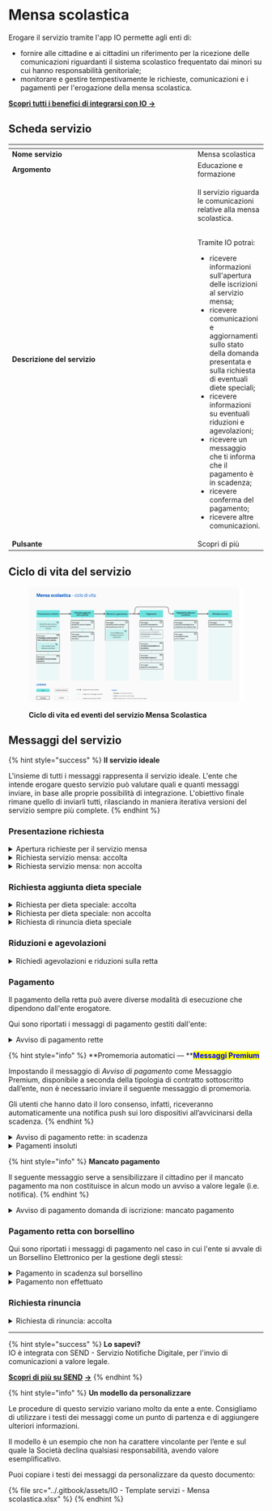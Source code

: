 # Mensa scolastica

Erogare il servizio tramite l'app IO permette agli enti di:

* fornire alle cittadine e ai cittadini un riferimento per la ricezione delle comunicazioni riguardanti il sistema scolastico frequentato dai minori su cui hanno responsabilità genitoriale;
* monitorare e gestire tempestivamente le richieste, comunicazioni e i pagamenti per l'erogazione della mensa scolastica.

[**Scopri tutti i benefici di integrarsi con IO →** ](https://docs.pagopa.it/manuale-servizi/lapp-io/cose-io-e-qual-e-il-suo-obiettivo)

## Scheda servizio <a href="#scheda-servizio" id="scheda-servizio"></a>

<table data-header-hidden><thead><tr><th width="373"></th><th></th></tr></thead><tbody><tr><td><strong>Nome servizio</strong></td><td>Mensa scolastica</td></tr><tr><td><strong>Argomento</strong></td><td>Educazione e formazione</td></tr><tr><td><strong>Descrizione del servizio</strong></td><td><p>Il servizio riguarda le comunicazioni relative alla mensa scolastica.</p><p><br>Tramite IO potrai:</p><ul><li>ricevere informazioni sull'apertura delle iscrizioni al servizio mensa;</li><li>ricevere comunicazioni e aggiornamenti sullo stato della domanda presentata e sulla richiesta di eventuali diete speciali;</li><li>ricevere informazioni su eventuali riduzioni e agevolazioni;</li><li>ricevere un messaggio che ti informa che il pagamento è in scadenza;</li><li>ricevere conferma del pagamento;</li><li>ricevere altre comunicazioni.</li></ul></td></tr><tr><td><strong>Pulsante</strong></td><td>Scopri di più</td></tr></tbody></table>

## Ciclo di vita del servizio

<figure><img src="../.gitbook/assets/Educazione e formazione_Mensa scolastica.png" alt=""><figcaption><p><strong>Ciclo di vita ed eventi del servizio Mensa Scolastica</strong></p></figcaption></figure>

## Messaggi del servizio&#x20;

{% hint style="success" %}
**Il servizio ideale**

L'insieme di tutti i messaggi rappresenta il servizio ideale. L'ente che intende erogare questo servizio può valutare quali e quanti messaggi inviare, in base alle proprie possibilità di integrazione. L'obiettivo finale rimane quello di inviarli tutti, rilasciando in maniera iterativa versioni del servizio sempre più complete.
{% endhint %}

### Presentazione richiesta

<details>

<summary>Apertura richieste per il servizio mensa</summary>

**🖋 Titolo del messaggio:** Sono aperte le richieste per il servizio mensa per l'anno educativo \<aaaa/aaaa>

🗒 **Testo del messaggio**:&#x20;

In seguito alla domanda di iscrizione nr. \<nnnn> per l'anno educativo \<aaaa/aaaa>, è possibile richiedere il servizio mensa.

\[Se previsto] Se hai espresso la preferenza per il tempo pieno, l'iscrizione alla mensa è obbligatorio.&#x20;

Per ulteriori informazioni sul servizio, diete speciali e costi, \[visita questa pagina]\(URL).&#x20;

**🪄 Pulsante**: Fai domanda

***

**Destinatari**:  Tutti i genitori/tutori che hanno responsabilità genitoriale di un minore iscritto al sistema scolastico.

**Quando inviarlo**: Quando l'iscrizione al sistema scolastico è stata completata e accolta o inizia un nuovo anno educativo.

**User story**: Come genitore/tutore voglio ricevere informazioni sulla possibilità di usufruire del servizio mensa.

</details>

<details>

<summary>Richiesta servizio mensa: accolta</summary>

**🖋 Titolo del messaggio:** La tua richiesta è stata accolta

🗒 **Testo del messaggio**:&#x20;

La tua richiesta per il servizio mensa per \<nome> \<cognome> è stata accolta.

Per ulteriori informazioni, \[visita questa pagina]\(URL).

**🪄 Pulsante**: n/a

***

**Destinatari**: Tutti i cittadini residenti nell’area di azione geografica del servizio che hanno presentato richiesta per il servizio mensa.

**Quando inviarlo**: Quando l’ente accoglie la richiesta.

**User Story**: Come cittadino voglio ricevere comunicazioni sull’esito della mia richiesta.

</details>

<details>

<summary>Richiesta servizio mensa: non accolta</summary>

**🖋 Titolo del messaggio:** La tua richiesta non è stata accolta

🗒 **Testo del messaggio**:&#x20;

La tua richiesta per il servizio mensa per \<nome> \<cognome> non è stata accolta.

Per ulteriori informazioni, \[visita questa pagina]\(URL).

**🪄 Pulsante**: n/a

***

**Destinatari**: Tutti i cittadini residenti nell’area di azione geografica del servizio che hanno presentato richiesta per il servizio mensa.

**Quando inviarlo**: Quando l’ente non accoglie la richiesta.

**User Story**: Come cittadino voglio ricevere comunicazioni sull’esito della mia richiesta.

</details>

### Richiesta aggiunta dieta speciale

<details>

<summary>Richiesta per dieta speciale: accolta</summary>

**🖋 Titolo del messaggio:** La tua richiesta è stata accolta

🗒 **Testo del messaggio**:&#x20;

La tua richiesta di dieta speciale per \<nome> \<cognome> è stata accolta, potrai avere maggiori informazioni sui pasti e la relativa retta \[su questo sito]\(URL).&#x20;

**🪄 Pulsante**: n/a

***

**Destinatari**: Tutti i cittadini residenti nell’area geografica di azione del servizio che hanno inviato una richiesta per dieta speciale in mensa.

**Quando inviarlo**: Quando l'ente accoglie la richiesta.

**User story**: Come cittadino voglio ricevere aggiornamenti sull'esito della mia richiesta.

</details>

<details>

<summary>Richiesta per dieta speciale: non accolta</summary>

**🖋 Titolo del messaggio:** La tua richiesta non è stata accolta

🗒 **Testo del messaggio**:&#x20;

La tua richiesta di dieta speciale per \<nome> \<cognome> non è stata accolta.

Per ulteriori informazioni, \[visita questa pagina]\(URL).&#x20;

**🪄 Pulsante**: n/a

***

**Destinatari**: Tutti i cittadini residenti nell’area geografica di azione del servizio che hanno inviato una richiesta per dieta speciale in mensa.

**Quando inviarlo**: Quando l’ente non accoglie la richiesta.

**User story**: Come cittadino voglio ricevere aggiornamenti sullo stato della mia richiesta.

</details>

<details>

<summary>Richiesta di rinuncia dieta speciale</summary>

**🖋 Titolo del messaggio:** La tua richiesta di rinuncia è stata accolta

🗒 **Testo del messaggio**:&#x20;

La tua richiesta di rinuncia alla dieta speciale per \<nome> \<cognome> prevista per il servizio mensa scolastica è stata accolta.

Per ulteriori informazioni, \[visita questa pagina]\(URL).

**🪄 Pulsante**: n/a

***

**Destinatari**: Tutti i cittadini residenti nell’area geografica di azione del servizio che hanno rinunciato alla dieta speciale in mensa.

**Quando inviarlo**: Quando la rinuncia è confermata dall'ente.

**User story**: Come cittadino voglio ricevere aggiornamenti sullo stato della mia richiesta.

</details>

### Riduzioni e agevolazioni

<details>

<summary>Richiedi agevolazioni e riduzioni sulla retta</summary>

**🖋 Titolo del messaggio:** Richiedi agevolazioni sulla retta&#x20;

🗒 **Testo del messaggio**:&#x20;

I nuovi iscritti o già iscritti possono comunicare l'interesse a richiedere una retta agevolata o ridotta se:

\[Inserire un breve elenco puntato di condizioni, da completare a cura e responsabilità dell'ente]&#x20;

Per ulteriori informazioni, \[visita questo sito]\(URL).&#x20;

**🪄 Pulsante**: Scopri tutte le agevolazioni

***

**Destinatari**: Tutti i genitori/tutori che hanno responsabilità genitoriale del minore per il quale è stata fatta l'iscrizione al servizio mensa.

**Quando inviarlo**: Quando è appena stata completata l'iscrizione al servizio mensa.

**User story**: Come cittadino voglio ricevere comunicazione sulle agevolazioni e riduzioni di cui potrei avere diritto.

</details>

### Pagamento

Il pagamento della retta può avere diverse modalità di esecuzione che dipendono dall'ente erogatore.&#x20;

Qui sono riportati i messaggi di pagamento gestiti dall'ente:&#x20;

<details>

<summary>Avviso di pagamento rette</summary>

:sparkles: <mark style="color:blue;">**Messaggio Premium**</mark> — Se hai un contratto Premium, ti consigliamo di configurare questo messaggio con promemoria Premium: i destinatari verranno avvisati dell‘avvicinarsi della scadenza tramite notifica push.

***

**🖋 Titolo del messaggio:** Hai un nuovo avviso di pagamento

🗒 **Testo del messaggio**:

C'è un avviso da pagare intestato a \<nome e cognome> e relativo a \<causale>.

**Devi pagare:** <00,00> €

**Entro il:** \<gg/mm/aaaa>

Puoi pagare direttamente in app premendo “Vedi Avviso”, oppure tramite tutti i canali di pagamento della piattaforma pagoPA e le altre modalità di pagamento offerte dell'ente creditore.

Se hai già provveduto a pagare l'avviso ignora questo messaggio.

Per maggiori informazioni o per richiedere assistenza, contattaci tramite i canali che trovi nella scheda servizio.

**🪄 Pulsante**: Vedi Avviso

***

**Destinatari:** Tutti i genitori/tutori che hanno responsabilità genitoriale di un minore regolarmente iscritto.

**Quando inviarlo:** Quando è richiesto il pagamento del servizio.

**User story:** Come genitore/tutore voglio ricevere comunicazione quando è possibile effettuare i pagamenti.

</details>

{% hint style="info" %}
**Promemoria automatici — **<mark style="color:blue;">**Messaggi Premium**</mark>

Impostando il messaggio di _Avviso di pagamento_ come Messaggio Premium, disponibile a seconda della tipologia di contratto sottoscritto dall’ente, non è necessario inviare il seguente messaggio di promemoria.

Gli utenti che hanno dato il loro consenso, infatti, riceveranno automaticamente una notifica push sui loro dispositivi all’avvicinarsi della scadenza.
{% endhint %}

<details>

<summary>Avviso di pagamento rette: in scadenza</summary>

**🖋 Titolo del messaggio:** Hai un pagamento in scadenza

🗒 **Testo del messaggio**:

Il tuo pagamento per il servizio mensa sta per scadere.

Se hai già provveduto a pagare l’avviso o se hai richiesto la domiciliazione delle rette sul conto corrente, ignora questo messaggio.

**🪄 Pulsante**: Vedi Avviso

***

**Destinatari:** Tutti i genitori/tutori che hanno responsabilità genitoriale di un minore regolarmente iscritto.

**Quando inviarlo:** Quando il pagamento è prossimo alla scadenza.

**User story:** Come cittadino voglio ricevere un promemoria per i pagamenti in scadenza.

</details>

<details>

<summary>Pagamenti insoluti</summary>

**🖋 Titolo del messaggio:** L'iscrizione al servizio è bloccata da pagamenti insoluti

🗒 **Testo del messaggio**:&#x20;

Risultano pagamenti insoluti a carico di \<nome> \<cognome> e relative a \<causale>.

Per maggiori informazioni o per richiedere assistenza, contattaci tramite i canali che trovi nella scheda servizio.

**🪄 Pulsante**: Vedi Avviso

***

**Destinatari**: Tutti i genitori/tutori che hanno responsabilità genitoriale di un minore regolarmente iscritto.

**Quando inviarlo**: Quando risultano pagamenti insoluti a carico del cittadino.

**User story**: Come cittadino voglio ricevere avvisi su pagamenti insoluti a mio carico.

</details>

{% hint style="info" %}
**Mancato pagamento**

Il seguente messaggio serve a sensibilizzare il cittadino per il mancato pagamento ma non costituisce in alcun modo un avviso a valore legale (i.e. notifica).
{% endhint %}

<details>

<summary>Avviso di pagamento domanda di iscrizione: mancato pagamento</summary>

**🖋 Titolo del messaggio:** Pagamento non effettuato

🗒 **Testo del messaggio**:&#x20;

Il tuo pagamento per \<causale> è scaduto il \<gg/mm/aaaa>.

Se hai già provveduto a pagare l’avviso ignora questo messaggio.

**🪄 Pulsante**: Vedi Avviso

***

**Destinatari**: Tutti i genitori/tutori che hanno responsabilità genitoriale di un minore regolarmente iscritto.

**Quando inviarlo**: Quando il pagamento non è stato effettuato entro il termine.

**User story**: Come cittadino voglio ricevere un promemoria per i pagamenti scaduti.

</details>

### Pagamento retta con borsellino

Qui sono riportati i messaggi di pagamento nel caso in cui l'ente si avvale di un Borsellino Elettronico per la gestione degli stessi:&#x20;

<details>

<summary>Pagamento in scadenza sul borsellino</summary>

**🖋 Titolo del messaggio:** Hai un pagamento in scadenza

🗒 **Testo del messaggio**:&#x20;

Il termine per il pagamento relativo al servizio mensa per \<nome> \<cognome> scadrà il \<gg/mm/aaaa>.

Ricarica il tuo borsellino elettronico con l'importo dovuto entro la data di scadenza.&#x20;

Per ulteriori informazioni, \[visita questo sito]\(URL).

**🪄 Pulsante**: n/a

***

**Destinatari**: Tutti i genitori/tutori che hanno responsabilità genitoriale di un minore regolarmente iscritto.

**Quando inviarlo**: Quando il pagamento per la retta è prossimo alla scadenza.

**User story**: Come cittadino voglio ricevere un promemoria per i pagamenti in scadenza.

</details>

<details>

<summary>Pagamento non effettuato</summary>

**🖋 Titolo del messaggio:** Pagamento non effettuato: ricarica il borsellino

🗒 **Testo del messaggio**:&#x20;

Il pagamento automatico per \<causale> non è stato effettuato tramite il borsellino elettronico gestito da \<ente>.

Ricarica ora per saldare l'importo dovuto. Per farlo, \[visita questo sito]\(URL).&#x20;

Per ulteriori informazioni, \[visita questo sito]\(URL).

**🪄 Pulsante**: n/a

***

**Destinatari**:Tutti i genitori/tutori che hanno responsabilità genitoriale di un minore regolarmente iscritto.

**Quando inviarlo**: Quando il pagamento di una retta non è stato effettuato.

**User story**:  Come cittadino voglio ricevere notifica immediata del mancato addebito sul mio borsellino elettronico.

</details>

### Richiesta rinuncia

<details>

<summary>Richiesta di rinuncia: accolta</summary>

**🖋 Titolo del messaggio:** Hai rinunciato al servizio mensa

🗒 **Testo del messaggio**:&#x20;

La tua richiesta di rinuncia al servizio mensa è stata accolta.

Per ulteriori informazioni, \[visita questo sito]\(URL).

**🪄 Pulsante**: n/a

***

**Destinatari**: I cittadini che hanno presentato richiesta di rinuncia.

**Quando inviarlo**: Quando l'ente accoglie la richiesta.

**User story**: Come cittadino voglio ricevere aggiornamenti sull'esito della mia richiesta.

</details>

***

{% hint style="success" %}
**Lo sapevi?**\
IO è integrata con SEND - Servizio Notifiche Digitale, per l'invio di comunicazioni a valore legale.

[**Scopri di più su SEND**](https://notifichedigitali.pagopa.it/) [**->**](https://www.pagopa.it/it/prodotti-e-servizi/piattaforma-notifiche-digitali)
{% endhint %}

{% hint style="info" %}
**Un modello da personalizzare**

Le procedure di questo servizio variano molto da ente a ente. Consigliamo di utilizzare i testi dei messaggi come un punto di partenza e di aggiungere ulteriori informazioni.

Il modello è un esempio che non ha carattere vincolante per l’ente e sul quale la Società declina qualsiasi responsabilità, avendo valore esemplificativo.

Puoi copiare i testi dei messaggi da personalizzare da questo documento:

{% file src="../.gitbook/assets/IO - Template servizi - Mensa scolastica.xlsx" %}
{% endhint %}
